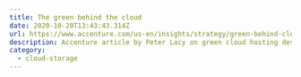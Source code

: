 ```yaml
---
title: The green behind the cloud
date: 2020-10-20T13:43:43.314Z
url: https://www.accenture.com/us-en/insights/strategy/green-behind-cloud
description: Accenture article by Peter Lacy on green cloud hosting developments
category:
  - cloud-storage
---
```

